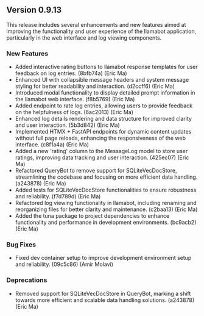 ## Version 0.9.13

This release includes several enhancements and new features aimed at improving the functionality and user experience of the llamabot application, particularly in the web interface and log viewing components.

### New Features

- Added interactive rating buttons to llamabot response templates for user feedback on log entries. (8bfb74a) (Eric Ma)
- Enhanced UI with collapsible message headers and system message styling for better readability and interaction. (d2ccff6) (Eric Ma)
- Introduced modal functionality to display detailed prompt information in the llamabot web interface. (f8b5769) (Eric Ma)
- Added endpoint to rate log entries, allowing users to provide feedback on the helpfulness of logs. (6ac2013) (Eric Ma)
- Enhanced log details rendering and data structure for improved clarity and user interaction. (5b3d842) (Eric Ma)
- Implemented HTMX + FastAPI endpoints for dynamic content updates without full page reloads, enhancing the responsiveness of the web interface. (c8f1a4a) (Eric Ma)
- Added a new 'rating' column to the MessageLog model to store user ratings, improving data tracking and user interaction. (425ec07) (Eric Ma)
- Refactored QueryBot to remove support for SQLiteVecDocStore, streamlining the codebase and focusing on more efficient data handling. (a243878) (Eric Ma)
- Added tests for SQLiteVecDocStore functionalities to ensure robustness and reliability. (f7d789d) (Eric Ma)
- Refactored log viewing functionality in llamabot, including renaming and reorganizing files for better clarity and maintenance. (c2baa13) (Eric Ma)
- Added the tuna package to project dependencies to enhance functionality and performance in development environments. (bc9acb2) (Eric Ma)

### Bug Fixes

- Fixed dev container setup to improve development environment setup and reliability. (09c5c86) (Amir Molavi)

### Deprecations

- Removed support for SQLiteVecDocStore in QueryBot, marking a shift towards more efficient and scalable data handling solutions. (a243878) (Eric Ma)
